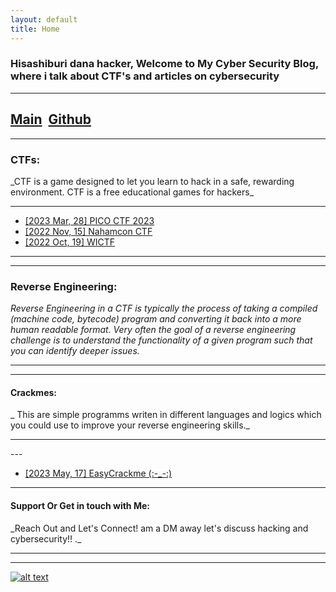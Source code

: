```yaml
---
layout: default
title: Home
---
```

### Hisashiburi dana hacker, Welcome to My Cyber Security Blog, where i talk about CTF's and articles on cybersecurity

---

<h2 class="mume-header" id="mainindexhtml-nbspnbsp-contactcontacthtml">   <a href="./index.html">Main</a>   <a href="https://github.com/Cyberguru1">Github</a>  </h2>

---

<h3 class="mume-header" id="ctf">CTFs:</h3>
_CTF is a game designed to let you learn to hack in a safe, rewarding environment. CTF is a free educational games for hackers_
<hr>

- [ [2023 Mar, 28]  PICO CTF 2023  ](https://Cyberguru1.github.io/posts/CTF/pico_CTF_2023.html)
- [ [2022 Nov, 15]  Nahamcon CTF  ](https://Cyberguru1.github.io/posts/CTF/Nahamcon-EU_2022.html)
- [ [2022 Oct, 19]  WICTF  ](https://Cyberguru1.github.io/posts/CTF/WICTF.html)

---

---

<h3 class="mume-header" id="reveng">Reverse Engineering:</h3>

_Reverse Engineering in a CTF is typically the process of taking a compiled (machine code, bytecode) program and converting it back into a more human readable format. Very often the goal of a reverse engineering challenge is to understand the functionality of a given program such that you can identify deeper issues._

<hr>
<hr>

<h4 class="mume-header" id="reveng">Crackmes:</h4>

_ This are simple programms writen in different languages and logics which you could use to improve your reverse engineering skills._

<hr>
---

- [ [2023 May, 17] EasyCrackme (:-_-:) ](https://Cyberguru1.github.io/posts/crackme/EasyCrackMe.html)

---

<h4 class="mume-header" id="contact">Support Or Get in touch with Me:</h4>
_Reach Out and Let's Connect! am a DM away let's discuss hacking and cybersecurity!! ._
<hr>
<hr>

<!-- display the social media buttons in your README -->

[![alt text][1.1]][1]

<!-- icons with padding -->

<!-- links to your social media accounts -->

<!-- update these accordingly -->

[1.1]: http://i.imgur.com/tXSoThF.png
[2.1]: http://i.imgur.com/P3YfQoD.png
[3.1]: http://i.imgur.com/yCsTjba.png
[4.1]: http://i.imgur.com/YckIOms.png
[5.1]: http://i.imgur.com/1AGmwO3.png
[6.1]: http://i.imgur.com/0o48UoR.png
[1]: http://www.twitter.com/cyberguru1
